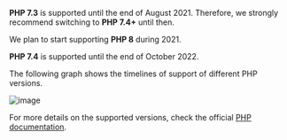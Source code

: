 **PHP 7.3** is supported until the end of August 2021. Therefore, we strongly recommend switching to **PHP 7.4+** until then.

We plan to start supporting **PHP 8** during 2021.

**PHP 7.4** is supported until the end of October 2022.

The following graph shows the timelines of support of different PHP versions.

![image](https://confluence-connect.gliffy.net/embed/image/8af813e0-4448-4d59-825e-5e5be41bb4aa.png?utm_medium=live&utm_source=custom)

For more details on the supported versions, check the official [PHP documentation](https://www.php.net/supported-versions.php).

